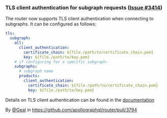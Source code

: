 ### TLS client authentication for subgraph requests ([Issue #3414](https://github.com/apollographql/router/issues/3414))

The router now supports TLS client authentication when connecting to subgraphs. It can be configured as follows:

```yaml
tls:
  subgraph:
    all:
      client_authentication:
        certificate_chain: ${file./path/to/certificate_chain.pem}
        key: ${file./path/to/key.pem}
    # if configuring for a specific subgraph:
    subgraphs:
      # subgraph name
      products:
        client_authentication:
          certificate_chain: ${file./path/to/certificate_chain.pem}
          key: ${file./path/to/key.pem}
```

Details on TLS client authentication can be found in the [documentation](https://www.apollographql.com/docs/router/configuration/overview#tls-client-authentication-for-subgraph-requests)

By [@Geal](https://github.com/Geal) in https://github.com/apollographql/router/pull/3794